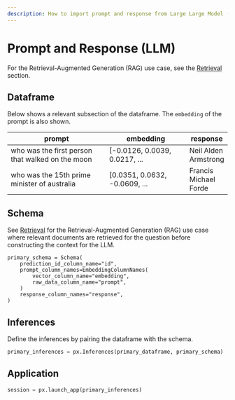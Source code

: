 ```yaml
---
description: How to import prompt and response from Large Large Model (LLM)
---
```


# Prompt and Response (LLM)

For the Retrieval-Augmented Generation (RAG) use case, see the [Retrieval](retrieval-rag.md) section.

## Dataframe

Below shows a relevant subsection of the dataframe. The `embedding` of the prompt is also shown.

<table><thead><tr><th width="287.3333333333333">prompt</th><th width="210">embedding</th><th>response</th></tr></thead><tbody><tr><td>who was the first person that walked on the moon</td><td>[-0.0126, 0.0039, 0.0217, ...</td><td>Neil Alden Armstrong</td></tr><tr><td>who was the 15th prime minister of australia</td><td>[0.0351, 0.0632, -0.0609, ...</td><td>Francis Michael Forde</td></tr></tbody></table>

## Schema

See [Retrieval](retrieval-rag.md) for the Retrieval-Augmented Generation (RAG) use case where relevant documents are retrieved for the question before constructing the context for the LLM.

```
primary_schema = Schema(
    prediction_id_column_name="id",
    prompt_column_names=EmbeddingColumnNames(
        vector_column_name="embedding",
        raw_data_column_name="prompt",
    )
    response_column_names="response",
)
```

## Inferences

Define the inferences by pairing the dataframe with the schema.

```python
primary_inferences = px.Inferences(primary_dataframe, primary_schema)
```

## Application

```python
session = px.launch_app(primary_inferences)
```
